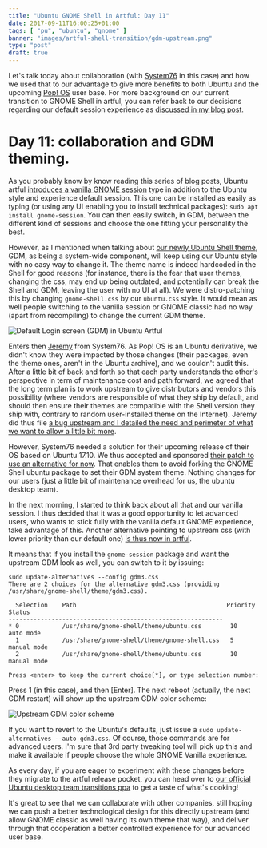 ```yaml
---
title: "Ubuntu GNOME Shell in Artful: Day 11"
date: 2017-09-11T16:00:25+01:00
tags: [ "pu", "ubuntu", "gnome" ]
banner: "images/artful-shell-transition/gdm-upstream.png"
type: "post"
draft: true
---
```


Let's talk today about collaboration (with [System76](https://system76.com) in this case) and how we used that to our advantage to give more benefits to both Ubuntu and the upcoming [Pop! OS](https://system76.com/pop) user base. For more background on our current transition to GNOME Shell in artful, you can refer back to our decisions regarding our default session experience as [discussed in my blog post](/2017/08/03/ubuntu--guadec-2017-and-plans-for-gnome-shell-migration/).


# Day 11: collaboration and GDM theming.

As you probably know by know reading this series of blog posts, Ubuntu artful [introduces a vanilla GNOME session](https://didrocks.fr/2017/08/15/ubuntu-gnome-shell-in-artful-day-2/) type in addition to the Ubuntu style and experience default session. This one can be installed as easily as typing (or using any UI enabling you to install technical packages): `sudo apt install gnome-session`. You can then easily switch, in GDM, between the different kind of sessions and choose the one fitting your personality the best.

However, as I mentioned when talking about [our newly Ubuntu Shell theme](https://didrocks.fr/2017/09/04/ubuntu-gnome-shell-in-artful-day-9/), GDM, as being a system-wide component, will keep using our Ubuntu style with no easy way to change it. The theme name is indeed hardcoded in the Shell for good reasons (for instance, there is the fear that user themes, changing the css, may end up being outdated, and potentially can break the Shell and GDM, leaving the user with no UI at all). We were distro-patching this by changing `gnome-shell.css` by our `ubuntu.css` style. It would mean as well people switching to the vanilla session or GNOME classic had no way (apart from recompiling) to change the current GDM theme.

![Default Login screen (GDM) in Ubuntu Artful](/images/artful-shell-transition/gdm-welcome.png)

Enters then [Jeremy](https://twitter.com/jeremy_soller) from System76. As Pop! OS is an Ubuntu derivative, we didn't know they were impacted by those changes (their packages, even the theme ones, aren't in the Ubuntu archive), and we couldn't audit this. After a little bit of back and forth so that each party understands the other's perspective in term of maintenance cost and path forward, we agreed that the long term plan is to work upstream to give distributors and vendors this possibility (where vendors are responsible of what they ship by default, and should then ensure their themes are compatible with the Shell version they ship with, contrary to random user-installed theme on the Internet). Jeremy did thus file [a bug upstream and I detailed the need and perimeter of what we want to allow a little bit more](https://bugzilla.gnome.org/show_bug.cgi?id=787454).

However, System76 needed a solution for their upcoming release of their OS based on Ubuntu 17.10. We thus accepted and sponsored [their patch to use an alternative for now](https://launchpad.net/ubuntu/+source/gnome-shell/3.25.91-0ubuntu4). That enables them to avoid forking the GNOME Shell ubuntu package to set their GDM system theme. Nothing changes for our users (just a little bit of maintenance overhead for us, the ubuntu desktop team).

In the next morning, I started to think back about all that and our vanilla session. I thus decided that it was a good opportunity to let advanced users, who wants to stick fully with the vanilla default GNOME experience, take advantage of this. Another alternative pointing to upstream css (with lower priority than our default one) [is thus now in artful](https://launchpad.net/ubuntu/+source/gnome-session/3.25.90-0ubuntu3).

It means that if you install the `gnome-session` package and want the upstream GDM look as well, you can switch to it by issuing:

```
sudo update-alternatives --config gdm3.css
There are 2 choices for the alternative gdm3.css (providing /usr/share/gnome-shell/theme/gdm3.css).

  Selection    Path                                          Priority   Status
------------------------------------------------------------
* 0            /usr/share/gnome-shell/theme/ubuntu.css        10        auto mode
  1            /usr/share/gnome-shell/theme/gnome-shell.css   5         manual mode
  2            /usr/share/gnome-shell/theme/ubuntu.css        10        manual mode

Press <enter> to keep the current choice[*], or type selection number:
```

Press 1 (in this case), and then [Enter]. The next reboot (actually, the next GDM restart) will show up the upstream GDM color scheme:

![Upstream GDM color scheme](/images/artful-shell-transition/gdm-upstream.png)


If you want to revert to the Ubuntu's defaults, just issue a `sudo update-alternatives --auto gdm3.css`. Of course, those commands are for advanced users. I'm sure that 3rd party tweaking tool will pick up this and make it available if people choose the whole GNOME Vanilla experience.

As every day, if you are eager to experiment with these changes before they migrate to the artful release pocket, you can head over to [our official Ubuntu desktop team transitions ppa](https://launchpad.net/~ubuntu-desktop/+archive/ubuntu/transitions) to get a taste of what's cooking!

It's great to see that we can collaborate with other companies, still hoping we can push a better technological design for this directly upstream (and allow GNOME classic as well having its own theme that way), and deliver through that cooperation a better controlled experience for our advanced user base.
